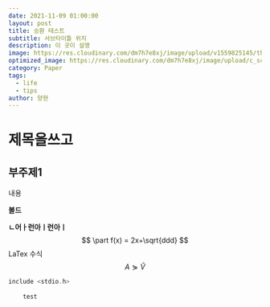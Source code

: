 ```yaml
---
date: 2021-11-09 01:00:00
layout: post
title: 승환 테스트
subtitle: 서브타이틀 위치
description: 이 곳이 설명
image: https://res.cloudinary.com/dm7h7e8xj/image/upload/v1559825145/theme16_o0seet.jpg
optimized_image: https://res.cloudinary.com/dm7h7e8xj/image/upload/c_scale,w_380/v1559825145/theme16_o0seet.jpg
category: Paper
tags:
  - life
  - tips
author: 양현
---
```




 

# 제목을쓰고

## 부주제1

내용

**볼드**

**ㄴ어ㅏ런아ㅣ런아ㅣ**
$$
\part f(x) = 2x+\sqrt{ddd}
$$
LaTex 수식
$$
A\curlyeqsucc \hat{V}
$$

```c++
include <stdio.h>
    
    test
```

